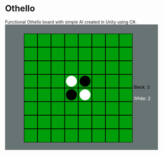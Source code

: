 # Othello

Functional Othello board with simple AI created in Unity using C#.
![github-small](Othello%20AI/_screenshots/screenshot.PNG)
